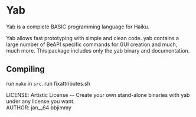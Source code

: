 Yab
===
Yab is a complete BASIC programming language for Haiku.


Yab allows fast prototyping with simple and clean code. yab contains a large number of BeAPI specific commands for GUI creation and much, much more. This package includes only the yab binary and documentation.


Compiling
---------------------
run `make` in `src`.
run fixattributes.sh

LICENSE: Artistic License -- Create your own stand-alone binaries with yab under any license you want.  
AUTHOR: jan__64
		bbjimmy 
